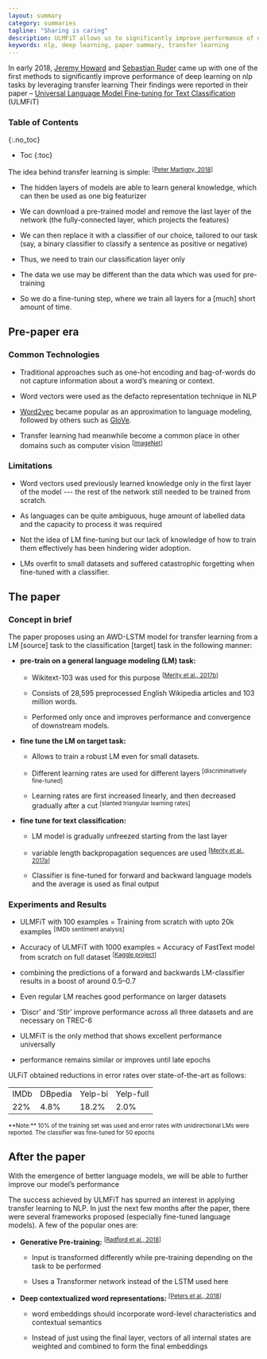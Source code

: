 ```yaml
---
layout: summary
category: summaries
tagline: "Sharing is caring"
description: ULMFiT allows us to significantly improve performance of deep learning on nlp tasks by leveraging transfer learning
keywords: nlp, deep learning, paper summary, transfer learning
---
```


In early 2018, [Jeremy Howard](https://www.fast.ai/about/#jeremy) and [Sebastian Ruder](http://ruder.io/) came up with one of the first methods to significantly improve performance of deep learning on nlp tasks by leveraging transfer learning
Their findings were reported in their paper – [Universal Language Model Fine-tuning for Text Classification](https://arxiv.org/abs/1801.06146) (ULMFiT)


### Table of Contents
{:.no_toc}

* Toc
{:toc}


The idea behind transfer learning is simple: <sup>[[Peter Martigny, 2018](https://blog.feedly.com/transfer-learning-in-nlp/)]</sup>

* The hidden layers of models are able to learn general knowledge, which can then be used as one big featurizer

* We can download a pre-trained model and remove the last layer of the network (the fully-connected layer, which projects the features)

* We can then replace it with a classifier of our choice, tailored to our task (say, a binary classifier to classify a sentence as positive or negative)

* Thus, we need to train our classification layer only

* The data we use may be different than the data which was used for pre-training

* So we do a fine-tuning step, where we train all layers for a [much] short amount of time.


## Pre-paper era

### Common Technologies

* Traditional approaches such as one-hot encoding and bag-of-words do not capture information about a word’s meaning or context.

* Word vectors were used as the defacto representation technique in NLP

* [Word2vec](http://papers.nips.cc/paper/5021-distributed-representations-of-words-andphrases) became popular as an approximation to language modeling, followed by others such as [GloVe](https://nlp.stanford.edu/projects/glove/).

* Transfer learning had meanwhile become a common place in other domains such as computer vision <sup>[[ImageNet](http://www.image-net.org/)]</sup>

### Limitations

* Word vectors used previously learned knowledge only in the first layer of the model --- the rest of the network still needed to be trained from scratch.

* As languages can be quite ambiguous, huge amount of labelled data and the capacity to process it was required

* Not the idea of LM fine-tuning but our lack of knowledge of how to train them effectively has been hindering wider adoption.

* LMs overfit to small datasets and suffered catastrophic forgetting when fine-tuned with a classifier.

## The paper

### Concept in brief
The paper proposes using an AWD-LSTM model for transfer learning from a LM [source] task to the classification [target] task in the following manner:

* **pre-train on a general language modeling (LM) task:**

    * Wikitext-103 was used for this purpose <sup>[[Merity et al., 2017b](https://arxiv.org/pdf/1609.07843.pdf)]</sup>

    * Consists of 28,595 preprocessed English Wikipedia articles and 103 million words.

    * Performed only once and improves performance and convergence of downstream models.

* **fine tune the LM on target task:**

    * Allows to train a robust LM even for small datasets.

    * Different learning rates are used for different layers <sup>[discriminatively fine-tuned]</sup>

    * Learning rates are first increased linearly, and then decreased gradually after a cut <sup>[slanted triangular learning rates]</sup>

* **fine tune for text classification:**

    * LM model is gradually unfreezed starting from the last layer

    * variable length backpropagation sequences are used <sup>[[Merity et al., 2017a](https://arxiv.org/abs/1708.02182)]</sup>

    * Classifier is fine-tuned for forward and backward language models and the average is used as final output

### Experiments and Results

* ULMFiT with 100 examples = Training from scratch with upto 20k examples <sup>[IMDb sentiment analysis]</sup>

* Accuracy of ULMFiT with 1000 examples = Accuracy of FastText model from scratch on full dataset <sup>[[Kaggle project](https://www.kaggle.com/bittlingmayer/amazonreviews/home)]</sup>

* combining the predictions of a forward and backwards LM-classifier results in a boost of around 0.5–0.7

* Even regular LM reaches good performance on larger datasets

* ‘Discr’ and ‘Stlr’ improve performance across all three datasets and are necessary on TREC-6

* ULMFiT is the only method that shows excellent performance universally

* performance remains similar or improves until late epochs

ULFiT obtained reductions in error rates over state-of-the-art as follows:

<table>
  <tr>
    <td>IMDb</td>
    <td>DBpedia</td>
    <td>Yelp-bi</td>
    <td>Yelp-full</td>
  </tr>
  <tr>
    <td>22%</td>
    <td>4.8%</td>
    <td>18.2%</td>
    <td>2.0%</td>
  </tr>
</table>

<small>
**Note:** 10% of the training set was used and error rates with unidirectional LMs were reported. The classifier was fine-tuned for 50 epochs
</small>

## After the paper

With the emergence of better language models, we will be able to further improve our model’s performance

The success achieved by ULMFiT has spurred an interest in applying transfer learning to NLP. In just the next few months after the paper, there were several frameworks proposed (especially fine-tuned language models). A few of the popular ones are:

* **Generative Pre-training:** <sup>[[Radford et al., 2018](https://s3-us-west-2.amazonaws.com/openai-assets/research-covers/language-unsupervised/language_understanding_paper.pdf)]</sup>

    * Input is transformed differently while pre-training depending on the task to be performed

    * Uses a Transformer network instead of the LSTM used here

* **Deep contextualized word representations:** <sup>[[Peters et al., 2018](https://arxiv.org/pdf/1802.05365.pdf)]</sup>

    * word embeddings should incorporate word-level characteristics and contextual semantics

    * Instead of just using the final layer, vectors of all internal states are weighted and combined to form the final embeddings
